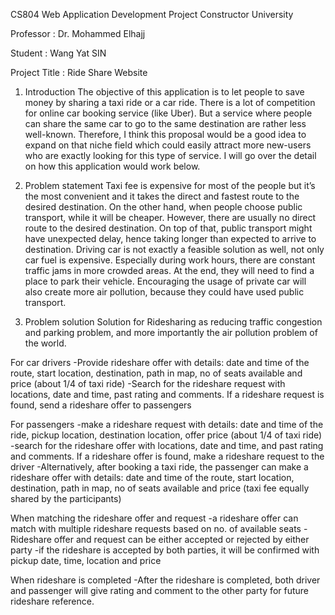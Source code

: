 CS804 Web Application Development Project
Constructor University

Professor : Dr. Mohammed Elhajj

Student   : Wang Yat SIN


Project Title : Ride Share Website

1.	Introduction
The objective of this application is to let people to save money by sharing a taxi ride or a car ride. There is a lot of competition for online car booking service (like Uber). But a service where people can share the same car to go to the same destination are rather less well-known. Therefore, I think this proposal would be a good idea to expand on that niche field which could easily attract more new-users who are exactly looking for this type of service. I will go over the detail on how this application would work below.

2.	Problem statement
Taxi fee is expensive for most of the people but it’s the most convenient and it takes the direct and fastest route to the desired destination. On the other hand, when people choose public transport, while it will be cheaper. However, there are usually no direct route to the desired destination. On top of that, public transport might have unexpected delay, hence taking longer than expected to arrive to destination. Driving car is not exactly a feasible solution as well, not only car fuel is expensive. Especially during work hours, there are constant traffic jams in more crowded areas. At the end, they will need to find a place to park their vehicle. Encouraging the usage of private car will also create more air pollution, because they could have used public transport.

3.	Problem solution
Solution for Ridesharing as reducing traffic congestion and parking problem, and more importantly the air pollution problem of the world.

For car drivers
-Provide rideshare offer with details: date and time of the route, start location, destination, path in map, no of seats available and price (about 1/4 of taxi ride)
-Search for the rideshare request with locations, date and time, past rating and comments.  If a rideshare request is found, send a rideshare offer to passengers

For passengers 
-make a rideshare request with details: date and time of the ride, pickup location, destination location, offer price (about 1/4 of taxi ride)
-search for the rideshare offer with locations, date and time, and past rating and comments.  If a rideshare offer is found, make a rideshare request to the driver
-Alternatively, after booking a taxi ride, the passenger can make a rideshare offer with details: date and time of the route, start location, destination, path in map, no of seats available and price (taxi fee equally shared by the participants)

When matching the rideshare offer and request
-a rideshare offer can match with multiple rideshare requests based on no. of available seats
-Rideshare offer and request can be either accepted or rejected by either party 
-if the rideshare is accepted by both parties, it will be confirmed with pickup date, time, location and price

When rideshare is completed
-After the rideshare is completed, both driver and passenger will give rating and comment to the other party for future rideshare reference.

